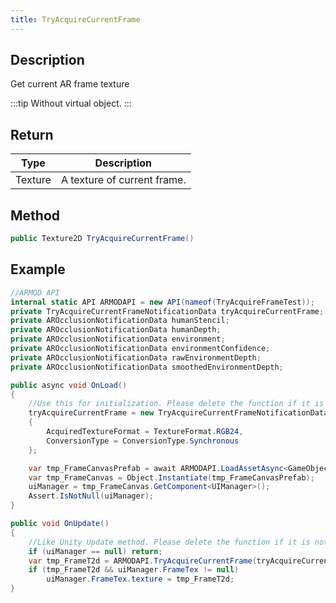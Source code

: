 ```yaml
---
title: TryAcquireCurrentFrame
---
```


## Description

Get current AR frame texture

:::tip
Without virtual object.
:::

## Return

| Type                                           | Description                 |
| ---------------------------------------------- | --------------------------- |
| <highlight color="#AADAFB">Texture</highlight> | A texture of current frame. |

## Method

```cs
public Texture2D TryAcquireCurrentFrame()
```

## Example

```cs
//ARMOD API
internal static API ARMODAPI = new API(nameof(TryAcquireFrameTest));
private TryAcquireCurrentFrameNotificationData tryAcquireCurrentFrame;
private AROcclusionNotificationData humanStencil;
private AROcclusionNotificationData humanDepth;
private AROcclusionNotificationData environment;
private AROcclusionNotificationData environmentConfidence;
private AROcclusionNotificationData rawEnvironmentDepth;
private AROcclusionNotificationData smoothedEnvironmentDepth;

public async void OnLoad()
{
    //Use this for initialization. Please delete the function if it is not used
    tryAcquireCurrentFrame = new TryAcquireCurrentFrameNotificationData
    {
        AcquiredTextureFormat = TextureFormat.RGB24,
        ConversionType = ConversionType.Synchronous
    };

    var tmp_FrameCanvasPrefab = await ARMODAPI.LoadAssetAsync<GameObject>("FrameCanvas");
    var tmp_FrameCanvas = Object.Instantiate(tmp_FrameCanvasPrefab);
    uiManager = tmp_FrameCanvas.GetComponent<UIManager>();
    Assert.IsNotNull(uiManager);
}

public void OnUpdate()
{
    //Like Unity Update method. Please delete the function if it is not used
    if (uiManager == null) return;
    var tmp_FrameT2d = ARMODAPI.TryAcquireCurrentFrame(tryAcquireCurrentFrame);
    if (tmp_FrameT2d && uiManager.FrameTex != null)
        uiManager.FrameTex.texture = tmp_FrameT2d;
}
```
